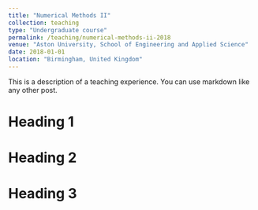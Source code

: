 ```yaml
---
title: "Numerical Methods II"
collection: teaching
type: "Undergraduate course"
permalink: /teaching/numerical-methods-ii-2018
venue: "Aston University, School of Engineering and Applied Science"
date: 2018-01-01
location: "Birmingham, United Kingdom"
---
```


This is a description of a teaching experience. You can use markdown like any other post.

Heading 1
======

Heading 2
======

Heading 3
======